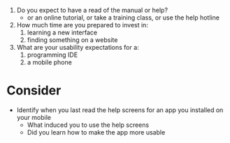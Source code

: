 1. Do you expect to have a read of the manual or help?
	- or an online tutorial, or take a training class, or use the help hotline
2. How much time are you prepared to invest in:
	1. learning a new interface
	2. finding something on a website
3. What are your usability expectations for a:
	1. programming IDE
	2. a mobile phone

# Consider
- Identify when you last read the help screens for an app you installed on your mobile
	- What induced you to use the help screens
	- Did you learn how to make the app more usable
